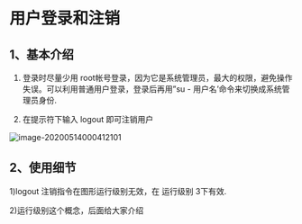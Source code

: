#  **用户登录和注销**

 

## 1、基本介绍

 

1) 登录时尽量少用 root帐号登录，因为它是系统管理员，最大的权限，避免操作失误。可以利用普通用户登录，登录后再用”su - 用户名’命令来切换成系统管理员身份.

 

2) 在提示符下输入 logout 即可注销用户

![image-20200514000412101](https://gitee.com/BlacksJack/picture-bed/raw/master/img/20200910183411.png)



## 2、使用细节

 

1)logout 注销指令在图形运行级别无效，在 运行级别 3下有效.

 

2)运行级别这个概念，后面给大家介绍